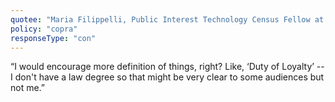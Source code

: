 ```yaml
---
quotee: "Maria Filippelli, Public Interest Technology Census Fellow at New America"
policy: "copra"
responseType: "con"
---
```


“I would encourage more definition of things, right? Like, ‘Duty of Loyalty’ -- I don't have a law degree so that might be very clear to some audiences but not me.”
